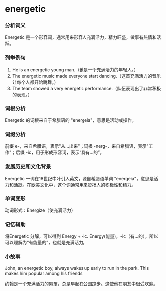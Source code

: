 # energetic

### 分析词义

  

Energetic 是一个形容词，通常用来形容人充满活力，精力旺盛，做事有热情和活跃。

  

### 列举例句

  

1.  He is an energetic young man.（他是一个充满活力的年轻人。）
2.  The energetic music made everyone start dancing.（这首充满活力的音乐让每个人都开始跳舞。）
3.  The team showed a very energetic performance.（队伍表现出了非常积极的表现。）

  

### 词根分析

  

Energetic 的词根来自于希腊语的 "energeia"，意思是活动或操作。

  

### 词缀分析

  

前缀 e-，来自希腊语，表示"从...出来"；词根 -nerg-，来自希腊语，表示"工作"；后缀 -ic，用于形成形容词，表示“具有...的”。

  

### 发展历史和文化背景

  

Energetic 一词在18世纪中叶引入英文，源自希腊语单词 "energeia"，意思是活力和活跃。在欧美文化中，这个词通常用来赞扬人的积极性和精力。

  

### 单词变形

  

动词形式：Energize（使充满活力）

  

### 记忆辅助

  

将Energetic 分解，可以得到 Energy + -ic. Energy(能量)，-ic（有...的），所以可以理解为“有能量的”，也就是充满活力。

  

### 小故事

  

John, an energetic boy, always wakes up early to run in the park. This makes him popular among his friends.

  

约翰是一个充满活力的男孩，总是早起在公园跑步。这使他在朋友中很受欢迎。
